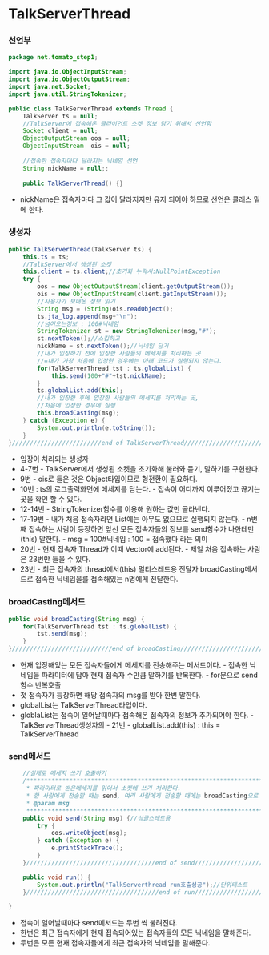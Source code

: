 # TalkServerThread

### 선언부

```java
package net.tomato_step1;

import java.io.ObjectInputStream;
import java.io.ObjectOutputStream;
import java.net.Socket;
import java.util.StringTokenizer;

public class TalkServerThread extends Thread {
	TalkServer ts = null;
	//TalkServer에 접속해온 클라이언트 소켓 정보 담기 위해서 선언함
	Socket client = null;
	ObjectOutputStream oos = null;
	ObjectInputStream  ois = null;
	
	//접속한 접속자마다 달라지는 닉네임 선언
	String nickName = null;;
	
	public TalkServerThread() {}
```

* nickName은 접속자마다 그 값이 달라지지만 유지 되어야 하므로 선언은 클래스 밑에 한다.

### 생성자

```java
public TalkServerThread(TalkServer ts) {
	this.ts = ts;
	//TalkServer에서 생성된 소켓
	this.client = ts.client;//초기화 누락시:NullPointException
	try {
		oos = new ObjectOutputStream(client.getOutputStream());
		ois = new ObjectInputStream(client.getInputStream());
		//사용자가 보내온 정보 읽기
		String msg = (String)ois.readObject();
		ts.jta_log.append(msg+"\n");
		//넘어오는정보 : 100#닉네임
		StringTokenizer st = new StringTokenizer(msg,"#");
		st.nextToken();//스킵하고
		nickName = st.nextToken();//닉네임 담기
		//내가 입장하기 전에 입장한 사람들의 메세지를 처리하는 곳
		//=내가 가장 처음에 입장한 경우에는 아래 코드가 실행되지 않는다.
		for(TalkServerThread tst : ts.globalList) {
			this.send(100+"#"+tst.nickName);
		}
		ts.globalList.add(this);
		//내가 입장한 후에 입장한 사람들의 메세지를 처리하는 곳, 
		//처음에 입장한 경우에 실행
		this.broadCasting(msg);
	} catch (Exception e) {
		System.out.println(e.toString());
	}
}/////////////////////////end of TalkServerThread/////////////////////////////
```

* 입장이 처리되는 생성자
* 4-7번 - TalkServer에서 생성된 소켓을 초기화해 불러와 듣기, 말하기를 구현한다.
* 9번  - ois로 들은 것은 Object타입이므로 형전환이 필요하다.
* 10번 : ts의 로그출력화면에 메세지를 담는다. - 접속이 어디까지 이루어졌고 끊기는 곳을 확인 할 수 있다.
* 12-14번  - StringTokenizer함수를 이용해 원하는 값만 골라낸다.
* 17-19번  - 내가 처음 접속자라면 List에는 아무도 없으므로 실행되지 않는다. - n번째 접속하는 사람이 등장하면 앞선 모든 접속자들의 정보를 send함수가 나한테만\(this\) 말한다. - msg = 100\#닉네임 :  100 = 접속했다 라는 의미
* 20번  - 현재 접속자 Thread가 이때 Vector에 add된다. - 제일 처음 접속하는 사람은 23번만 들을 수 있다.
* 23번  - 최근 접속자의 thread에서\(this\) 멀티스레드용 전달자 broadCasting메서드로 접속한 닉네임을를 접속해있는 n명에게 전달한다.

### broadCasting메서드

```java
public void broadCasting(String msg) { 
	for(TalkServerThread tst : ts.globalList) {
		tst.send(msg);			
	}
}////////////////////////////end of broadCasting///////////////////////////////
```

* 현재 입장해있는 모든 접속자들에게 메세지를 전송해주는 메서드이다. - 접속한 닉네임을 파라미터에 담아 현재 접속자 수만큼 말하기를 반복한다.  - for문으로 send함수 반복호출
* 첫 접속자가 등장하면 해당 접속자의 msg를 받아 한번 말한다.
* globalList는 TalkServerThread타입이다.
* globlaList는 접속이 일어날때마다 접속해온 접속자의 정보가 추가되어야 한다. - TalkServerThread생성자의 - 21번 - globalList.add\(this\) : this = TalkServerThread

### send메서드

```java
	//실제로 메세지 쓰기 호출하기
	/*****************************************************************************
	 * 파라미터로 받은메세지를 읽어서 소켓에 쓰기 처리한다.
	 * 한 사람에게 전송할 때는 send, 여러 사람에게 전송할 때에는 broadCasting으로 처리
	 * @param msg
	 *****************************************************************************/
	public void send(String msg) {//싱글스레드용
		try {
			oos.writeObject(msg);
		} catch (Exception e) {
			e.printStackTrace();
		}
	}////////////////////////////////////end of send//////////////////////////////

	public void run() {
		System.out.println("TalkServerthread run호출성공");//단위테스트
	}/////////////////////////////////////end of run/////////////////////////////

}
```

* 접속이 일어날때마다 send메서드는 두번 씩 불려진다. 
* 한번은 최근 접속자에게 현재 접속되어있는 접속자들의 모든 닉네임을 말해준다.
* 두번은 모든 현재 접속자들에게 최근 접속자의 닉네임을 말해준다.

